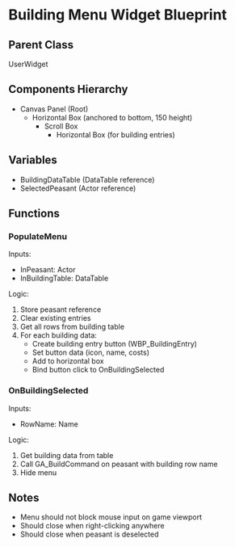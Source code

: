 # Building Menu Widget Blueprint

## Parent Class
UserWidget

## Components Hierarchy
- Canvas Panel (Root)
  - Horizontal Box (anchored to bottom, 150 height)
    - Scroll Box
      - Horizontal Box (for building entries)

## Variables
- BuildingDataTable (DataTable reference)
- SelectedPeasant (Actor reference)

## Functions
### PopulateMenu
Inputs:
- InPeasant: Actor
- InBuildingTable: DataTable

Logic:
1. Store peasant reference
2. Clear existing entries
3. Get all rows from building table
4. For each building data:
   - Create building entry button (WBP_BuildingEntry)
   - Set button data (icon, name, costs)
   - Add to horizontal box
   - Bind button click to OnBuildingSelected

### OnBuildingSelected
Inputs:
- RowName: Name

Logic:
1. Get building data from table
2. Call GA_BuildCommand on peasant with building row name
3. Hide menu

## Notes
- Menu should not block mouse input on game viewport
- Should close when right-clicking anywhere
- Should close when peasant is deselected 